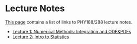 Lecture Notes
=============

[This page](https://phy188-288-ucb.github.io/seljak-fall-2019/lectures/) contains a list of links to PHY188/288 lecture notes.

 - [Lecture 1: Numerical Methods: Integration and ODE&PDEs](
       https://raw.githubusercontent.com/phy188-288-ucb/seljak-fall-2019/master/lecture-notes/Lecture1_new.pdf
    )
 - [Lecture 2: Intro to Statistics](
       https://raw.githubusercontent.com/phy188-288-ucb/seljak-fall-2019/master/lecture-notes/Lecture2_new.pdf
    )
<!-- - [Lecture 3: More Statistics and Intro to Data Modeling](
       https://raw.githubusercontent.com/phy188-288-ucb/seljak-fall-2019/master/lecture-notes/Lecture3_new.pdf
    )
 - [Lecture 4: Linear Algebra](
       https://raw.githubusercontent.com/phy188-288-ucb/seljak-fall-2019/master/lecture-notes/Lecture4_new.pdf
    )
 - [Lecture 5: Information Theory, Entropy, Experiment Design](
       https://raw.githubusercontent.com/phy188-288-ucb/seljak-fall-2019/master/lecture-notes/Lecture5_new.pdf
    )
 - [Lecture 6: Nonlinear Equations and Optimization](
       https://raw.githubusercontent.com/phy188-288-ucb/seljak-fall-2019/master/lecture-notes/Lecture6_new.pdf
    )
 - [Lecture 7: Monte Carlo Sampling and Integration](
       https://raw.githubusercontent.com/phy188-288-ucb/seljak-fall-2019/master/lecture-notes/Lecture7_new.pdf
    )
 - [Lecture 8: Advanced Bayesian Concepts (Probabilistic graphical models, Hierarchical Bayesian models, etc)](
       https://raw.githubusercontent.com/phy188-288-ucb/seljak-fall-2019/master/lecture-notes/Lecture8_new.pdf
    )
 - [Lecture 9: Distributional Approximations](
       https://raw.githubusercontent.com/phy188-288-ucb/seljak-fall-2019/master/lecture-notes/Lecture9_new.pdf
    )
 - [Lecture 10: Best Practices of Statistical Analysis](
       https://raw.githubusercontent.com/phy188-288-ucb/seljak-fall-2019/master/lecture-notes/Lecture10_new.pdf
    )
 - [Lecture 11: From Interpolation to Regressions to Gaussian Processes](
       https://raw.githubusercontent.com/phy188-288-ucb/seljak-fall-2019/master/lecture-notes/Lecture11_new.pdf
    )
 - [Lecture 12: Fourier Methods](
       https://raw.githubusercontent.com/phy188-288-ucb/seljak-fall-2019/master/lecture-notes/Lecture12_new.pdf
    )
 - [Lecture 13: Classification](
       https://raw.githubusercontent.com/phy188-288-ucb/seljak-fall-2019/master/lecture-notes/Lecture13_new.pdf
    )
 - [Lecture 14: Neural Networks, Deep Networks, Convolutional Nets, etc](
       https://raw.githubusercontent.com/phy188-288-ucb/seljak-fall-2019/master/lecture-notes/Lecture14_new.pdf
    )

<!-- - [Lecture Notes Aug 24, 2017](
       https://raw.githubusercontent.com/bccp/seljak-phy151-fall-2017/master/lecture-notes/lecture-1.pdf)-->


<!-- A full list can be found at on [github](https://github.com/phy188-288-ucb/seljak-fall-2019/tree/master/lecture-notes/)

